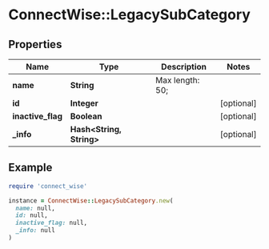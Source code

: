 # ConnectWise::LegacySubCategory

## Properties

| Name | Type | Description | Notes |
| ---- | ---- | ----------- | ----- |
| **name** | **String** |  Max length: 50; |  |
| **id** | **Integer** |  | [optional] |
| **inactive_flag** | **Boolean** |  | [optional] |
| **_info** | **Hash&lt;String, String&gt;** |  | [optional] |

## Example

```ruby
require 'connect_wise'

instance = ConnectWise::LegacySubCategory.new(
  name: null,
  id: null,
  inactive_flag: null,
  _info: null
)
```

